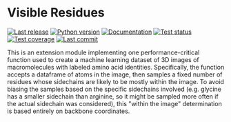 Visible Residues
================

[![Last release](https://img.shields.io/pypi/v/visible_residues.svg)](https://pypi.python.org/pypi/visible_residues)
[![Python version](https://img.shields.io/pypi/pyversions/visible_residues.svg)](https://pypi.python.org/pypi/visible_residues)
[![Documentation](https://img.shields.io/readthedocs/visible_residues.svg)](https://visible-residues.readthedocs.io/en/latest/)
[![Test status](https://img.shields.io/github/actions/workflow/status/kalekundert/visible_residues/test.yml?branch=master)](https://github.com/kalekundert/visible_residues/actions)
[![Test coverage](https://img.shields.io/codecov/c/github/kalekundert/visible_residues)](https://app.codecov.io/github/kalekundert/visible_residues)
[![Last commit](https://img.shields.io/github/last-commit/kalekundert/visible_residues?logo=github)](https://github.com/kalekundert/visible_residues)

This is an extension module implementing one performance-critical function used 
to create a machine learning dataset of 3D images of macromolecules with 
labeled amino acid identities.  Specifically, the function accepts a dataframe 
of atoms in the image, then samples a fixed number of residues whose sidechains 
are likely to be mostly within the image.  To avoid biasing the samples based 
on the specific sidechains involved (e.g. glycine has a smaller sidechain than 
arginine, so it might be sampled more often if the actual sidechain was 
considered), this "within the image" determination is based entirely on 
backbone coordinates.
